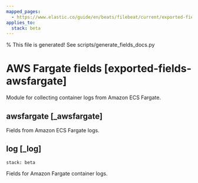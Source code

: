 ```yaml
---
mapped_pages:
  - https://www.elastic.co/guide/en/beats/filebeat/current/exported-fields-awsfargate.html
applies_to:
  stack: beta
---
```


% This file is generated! See scripts/generate_fields_docs.py

# AWS Fargate fields [exported-fields-awsfargate]

Module for collecting container logs from Amazon ECS Fargate.

## awsfargate [_awsfargate]

Fields from Amazon ECS Fargate logs.

## log [_log]

```{applies_to}
stack: beta
```

Fields for Amazon Fargate container logs.

